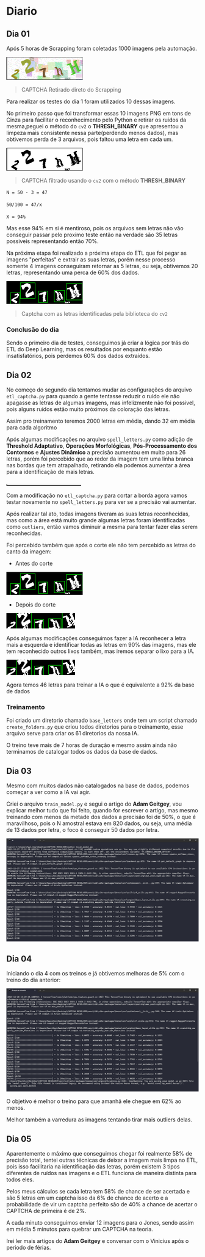 # Diario

## Dia 01

Após 5 horas de Scrapping foram coletadas 1000 imagens pela automação.

![Captcha normal](./images/captcha_screenshot_1.png)

> CAPTCHA Retirado direto do Scrapping

Para realizar os testes do dia 1 foram utilizados 10 dessas imagens.

No primeiro passo que foi transformar essas 10 imagens PNG em tons de Cinza para facilitar o reconhecimento pelo Python e retirar os ruidos da mesma,peguei o método do `cv2` o **THRESH_BINARY** que apresentou a limpeza mais consistente nessa parte(perdendo menos dados), mas obtivemos perda de 3 arquivos, pois faltou uma letra em cada um.

![Captcha Cinza](./images/captcha0.png)

> CAPTCHA filtrado usando o `cv2` com o método **THRESH_BINARY**

```
N = 50 - 3 = 47

50/100 = 47/x

X = 94%
```

Mas esse 94% em si é mentiroso, pois os arquivos sem letras não vão conseguir passar pelo proximo teste então na verdade são 35 letras possiveis representando então 70%.

Na próxima etapa foi realizado a próxima etapa do ETL que foi pegar as imagens "perfeitas" e extrair as suas letras, porém nesse processo somente 4 imagens conseguiram retornar as 5 letras, ou seja, obtivemos 20 letras, representando uma perca de 60% dos dados.

![Captcha letras separadas](./images/captcha0_contours.png)

> Captcha com as letras identificadas pela biblioteca do `cv2`


### Conclusão do dia

Sendo o primeiro dia de testes, conseguimos já criar a lógica por trás do ETL do Deep Learning, mas os resultados por enquanto estão insatisfatórios, pois perdemos 60% dos dados extraídos.


## Dia 02

No começo do segundo dia tentamos mudar as configurações do arquivo `etl_captcha.py` para quando a gente tentasse reduzir o ruído ele não apagasse as letras de algumas imagens, mas infelizmente não foi possivel, pois alguns ruídos estão muito próximos da coloração das letras.

Assim pro treinamento teremos 2000 letras em média, dando 32 em média para cada algoritmo

Após algumas modificações no arquivo `spell_letters.py` como adição de **Threshold Adaptativo**, **Operações Morfológicas**, **Pós-Processamento dos Contornos** e **Ajustes Dinâmico** a precisão aumentou em muito para 26 letras, porém foi percebido que ao redor da imagem tem uma linha branca nas bordas que tem atrapalhado, retirando ela podemos aumentar a área para a identificação de mais letras.

![Linha branca](./images/captcha3_letra2.png)

Com a modificação no `etl_captcha.py` para cortar a borda agora vamos testar novamente no `spell_letters.py` para ver se a precisão vai aumentar.

Após realizar tal ato, todas imagens tiveram as suas letras reconhecidas, mas como a área está muito grande algumas letras foram identificadas como `outliers`, então vamos diminuir a mesma para tentar fazer elas serem reconhecidas.

Foi percebido também que após o corte ele não tem percebido as letras do canto da imagem:

- Antes do corte

![Antes do corte](./images/captcha0_contours.png)

- Depois do corte

![Depois do corte](./images/captcha0_cutted.png)

Após algumas modificações conseguimos fazer a IA reconhecer a letra mais a esquerda e identificar todas as letras em 90% das imagens, mas ele tem reconhecido outros lixos também, mas iremos separar o lixo para a IA.

![Novo corte](./images/captcha0_cutted_perfect.png)

Agora temos 46 letras para treinar a IA o que é equivalente a 92% da base de dados

### Treinamento

Foi criado um diretorio chamado `base_letters` onde tem um script chamado `create_folders.py` que criou todos diretorios para o treinamento, esse arquivo serve para criar os 61 diretorios da nossa IA.

O treino teve mais de 7 horas de duração e mesmo assim ainda não terminamos de catalogar todos os dados da base de dados.


## Dia 03

Mesmo com muitos dados não catalogados na base de dados, podemos começar a ver como a IA vai agir.

Criei o arquivo `train_model.py` e segui o artigo do **Adam Geitgey**, vou explicar melhor tudo que foi feito, quando for escrever o artigo, mas mesmo treinando com menos da metade dos dados a precisão foi de 50%, o que é maravilhoso, pois o N amostral estava em 820 dados, ou seja, uma média de 13 dados por letra, o foco é conseguir 50 dados por letra.

![Iniciando os treinos](./images/starting_training.png)

## Dia 04

Iniciando o dia 4 com os treinos e já obtivemos melhoras de 5% com o treino do dia anterior:

![Treino do dia 04](./images/day_4_training.png)

O objetivo é melhor o treino para que amanhã ele chegue em 62% ao menos.

Melhor também a varredura as imagens tentando tirar mais outliers delas.


## Dia 05

Aparentemente o máximo que conseguimos chegar foi realmente 58% de precisão total, tentei outras técnicas de deixar a imagem mais limpa no ETL, pois isso facilitaria na identificação das letras, porém existem 3 tipos diferentes de ruídos nas imagens e o ETL funciona de maneira distinta para todos eles.

Pelos meus cálculos se cada letra tem 58% de chance de ser acertada e são 5 letras em um captcha isso da 6% de chance de acerto e a probabilidade de vir um captcha perfeito são de 40% a chance de acertar o CAPTCHA de primeira é de 2%.

A cada minuto conseguimos enviar 12 imagens para o Jones, sendo assim em média 5 minutos para quebrar um CAPTCHA na teoria.

Irei ler mais artigos do **Adam Geitgey** e conversar com o Vinicius após o periodo de férias.





